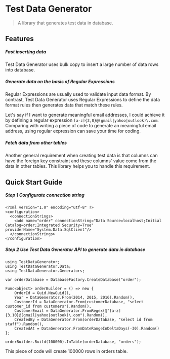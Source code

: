 # Test Data Generator
> A library that generates test data in database.

## Features
##### Fast inserting data
Test Data Generator uses bulk copy to insert a large number of data rows into database.

##### Generate data on the basis of Regular Expressions

Regular Expressions are usually used to validate input data format. By contrast, Test Data Generator uses Regular Expressions to define the data format rules then generates data that match these rules.

Let's say if I want to generate meaningful email addresses, I could achieve it by defining a regular expression `[a-z]{3,8}@(gmail|yahoo|outlook)\.com`. Comparing with writing a piece of code to generate an meaningful email address, using regular expression can save your time for coding.

##### Fetch data from other tables
Another general requirement when creating test data is that columns can have the foreign key constraint and these columns' value come from the data in other tables. This library helps you to handle this requirement.

## Quick Start Guide

##### Step 1 Configurate connection string
```
<?xml version="1.0" encoding="utf-8" ?>
<configuration>
  <connectionStrings>
    <add name="order" connectionString="Data Source=localhost;Initial Catalog=order;Integrated Security=True" providerName="System.Data.SqlClient"/>
  </connectionStrings>
</configuration>
```

##### Step 2 Use Test Data Generator API to generate data in database
```
using TestDataGenerator;
using TestDataGenerator.Data;
using TestDataGenerator.Generators;

var orderDatabase = DatabaseFactory.CreateDatabase("order");

Func<object> orderBuilder = () => new {
    OrderId = Guid.NewGuid(),
    Year = DataGenerator.From(2014, 2015, 2016).Random(),
    CustomerId = DataGenerator.From(customerDatabase, "select customer_id from customers").Random(),
    CustomerEmail = DataGenerator.FromRegex(@"[a-z]{3,10}@(gmail|yahoo|outlook)\.com").Random(),
    CreatedBy = DataGenerator.From(orderDatabase, "select id from staff").Random(),
    CreatedAt = DataGenerator.FromDateRangeInDeltaDays(-30).Random()
};

orderBuilder.Build(100000).InTable(orderDatabase, "orders");
```
This piece of code will create 100000 rows in orders table.
